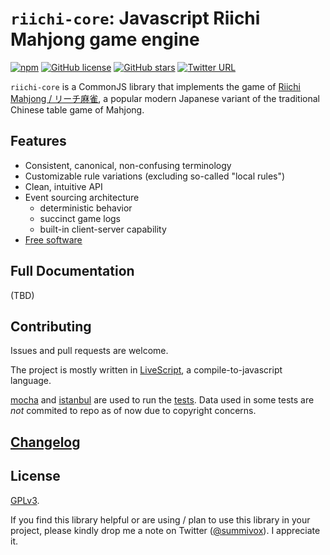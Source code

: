 # `riichi-core`: Javascript Riichi Mahjong game engine

<!-- badges -->
<!-- depends on shields.io -->

[![npm](https://img.shields.io/npm/v/npm.svg?maxAge=86400?style=plastic)](https://www.npmjs.com/package/riichi-core) [![GitHub license](https://img.shields.io/badge/license-GPLv2-lightgrey.svg?style=plastic)](https://raw.githubusercontent.com/summivox/riichi-core/master/LICENSE)
[![GitHub stars](https://img.shields.io/github/stars/badges/shields.svg?style=social&label=Star&maxAge=86400)](https://github.com/summivox/riichi-core)
[![Twitter URL](https://img.shields.io/twitter/url/http/shields.io.svg?style=social&maxAge=86400?style=plastic)](http://twitter.com/share?text=riichi-core%3A%20open%20source%20%23javascript%20riichi%20%23mahjong%20game%20engine&url=https%3A%2F%2Fgithub.com%2Fsummivox%2Friichi-core&via=summivox&hashtags=nodejs,npm)

<!-- /badges -->

`riichi-core` is a CommonJS library that implements the game of [Riichi Mahjong / リーチ麻雀][en-wp-riichi], a popular modern Japanese variant of the traditional Chinese table game of Mahjong.

[en-wp-riichi]: https://en.wikipedia.org/wiki/Japanese_Mahjong

## Features

* Consistent, canonical, non-confusing terminology
* Customizable rule variations (excluding so-called "local rules")
* Clean, intuitive API
* Event sourcing architecture
	* deterministic behavior
	* succinct game logs
	* built-in client-server capability
* [Free software](https://www.gnu.org/philosophy/free-sw.en.html)


## Full Documentation

(TBD)

<!-- [...](doc/index.md) -->


## Contributing

Issues and pull requests are welcome.

The project is mostly written in [LiveScript][], a compile-to-javascript language.

[mocha][] and [istanbul][] are used to run the [tests](test). Data used in some tests are *not* commited to repo as of now due to copyright concerns.


[LiveScript]: http://livescript.net/
[mocha]: https://mochajs.org/
[istanbul]: https://www.npmjs.com/package/istanbul


## [Changelog](changelog.md)

## License

[GPLv3](LICENSE).

If you find this library helpful or are using / plan to use this library in your project, please kindly drop me a note on Twitter ([@summivox](https://twitter.com/summivox)). I appreciate it.